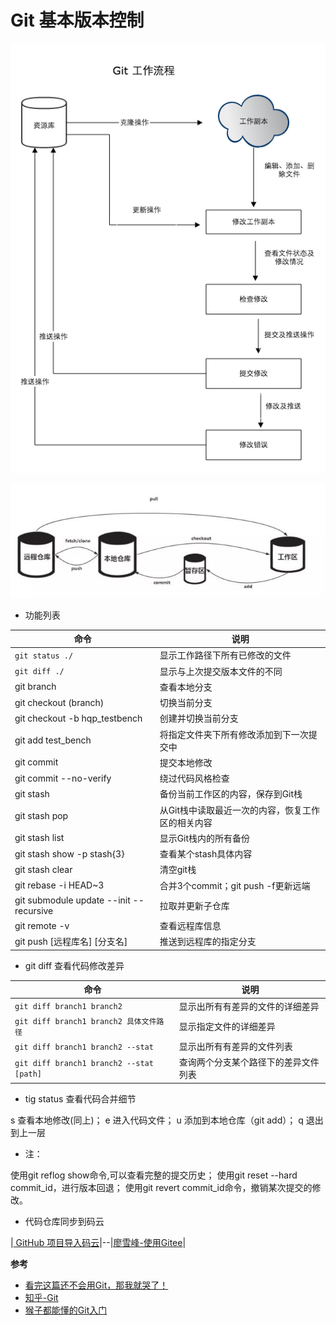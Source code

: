 # Git 基本版本控制

![git工作流程](./imgs/git-0.png)

![仓库分布](./imgs/git-1.jpg)

- 功能列表

|  命令 | 说明  |
|---|---|
| `git status ./`  | 显示工作路径下所有已修改的文件  |
| `git diff ./`  | 显示与上次提交版本文件的不同  |
| git branch  | 查看本地分支  |
| git checkout (branch)	  | 切换当前分支  |
| git checkout -b hqp_testbench  | 创建并切换当前分支  |
| git add test_bench  | 将指定文件夹下所有修改添加到下一次提交中  |
| git commit  | 提交本地修改  |
| git commit --no-verify  | 绕过代码风格检查  |
| git stash  | 备份当前工作区的内容，保存到Git栈  |
| git stash pop  | 从Git栈中读取最近一次的内容，恢复工作区的相关内容  |
| git stash list  | 显示Git栈内的所有备份  |
| git stash show -p stash{3}  | 查看某个stash具体内容  |
| git stash clear  | 清空git栈  |
| git rebase -i HEAD~3  | 合并3个commit；git push -f更新远端  |
| git submodule update --init --recursive  | 拉取并更新子仓库  |
| git remote -v | 查看远程库信息  |
| git push [远程库名] [分支名]	  |  推送到远程库的指定分支 |

- git diff  查看代码修改差异

|  命令 | 说明  |
|---|---|
| `git diff branch1 branch2`  | 显示出所有有差异的文件的详细差异  |
| `git diff branch1 branch2 具体文件路径`  | 显示指定文件的详细差异  |
| `git diff branch1 branch2 --stat`  | 显示出所有有差异的文件列表 |
| `git diff branch1 branch2 --stat [path]`  | 查询两个分支某个路径下的差异文件列表 |

- tig status	查看代码合并细节

s	查看本地修改(同上)；
e	进入代码文件；
u	添加到本地仓库（git add）；
q	退出到上一层

- 注：

使用git reflog show命令,可以查看完整的提交历史；
使用git reset --hard commit_id，进行版本回退；
使用git revert commit_id命令，撤销某次提交的修改。

- 代码仓库同步到码云

|[ GitHub 项目导入码云](https://blog.gitee.com/2018/06/05/github_to_gitee/)|--|[廖雪峰-使用Gitee](https://www.liaoxuefeng.com/wiki/896043488029600/1163625339727712)|

**参考**
- [看完这篇还不会用Git，那我就哭了！](https://zhuanlan.zhihu.com/p/94008510)
- [知乎-Git](https://www.zhihu.com/search?type=content&q=Git)
- [猴子都能懂的Git入门](https://backlog.com/git-tutorial/cn/)
